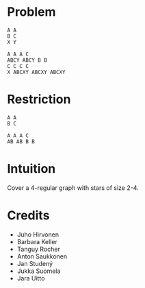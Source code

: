 # Problem

    A A
    B C
    X Y

    A A A C
    ABCY ABCY B B
    C C C C
    X ABCXY ABCXY ABCXY

# Restriction

    A A
    B C

    A A A C
    AB AB B B

# Intuition

Cover a 4-regular graph with stars of size 2-4.

# Credits

- Juho Hirvonen
- Barbara Keller
- Tanguy Rocher
- Anton Saukkonen
- Jan Studený
- Jukka Suomela
- Jara Uitto
